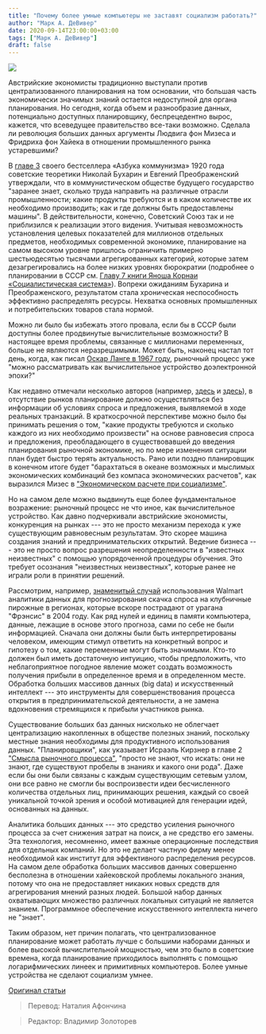 ```yaml
---
title: "Почему более умные компьютеры не заставят социализм работать?"
author: "Марк А. ДеВивер"
date: 2020-09-14T23:00:00+03:00
tags: ["Марк А. ДеВивер"]
draft: false
---
```


![](https://svalko.org/data/2007_09_24_img3_nnm_ru_imagez_gallery_8_1_8_9_e_8189e86ea6703b4c664f5ce40dd5b61b_full.jpg)

Австрийские экономисты традиционно выступали против централизованного планирования на том основании, что большая часть экономически значимых знаний остается недоступной для органа планирования. Но сегодня, когда объем и разнообразие данных, потенциально доступных планировщику, беспрецедентно вырос, кажется, что всеведущее правительство все-таки возможно. Сделала ли революция больших данных аргументы Людвига фон Мизеса и Фридриха фон Хайека в отношении промышленного рынка устаревшими?

В [главе 3](https://www.marxists.org/archive/bukharin/works/1920/abc/03.htm#019) своего бестселлера «Азбука коммунизма» 1920 года советские теоретики Николай Бухарин и Евгений Преображенский утверждали, что в коммунистическом обществе будущего государство "заранее знает, сколько труда направить на различные отрасли промышленности; какие продукты требуются и в каком количестве их необходимо производить; как и где должны быть предоставлены машины". В действительности, конечно, Советский Союз так и не приблизился к реализации этого видения. Учитывая невозможность установления целевых показателей для миллионов отдельных предметов, необходимых современной экономике, планирование на самом высоком уровне пришлось ограничить примерно шестьюдесятью тысячами агрегированных категорий, которые затем дезагрегировались на более низких уровнях бюрократии (подробнее о планировании в СССР см. [Главу 7 книги Яноша Корнаи «Социалистическая система»](https://www.amazon.com/Socialist-System-Political-Economy-Communism/dp/0691003939)). Вопреки ожиданиям Бухарина и Преображенского, результатом стала хроническая неспособность эффективно распределять ресурсы. Нехватка основных промышленных и потребительских товаров стала нормой.

Можно ли было бы избежать этого провала, если бы в СССР были доступны более продвинутые вычислительные возможности? В настоящее время проблемы, связанные с миллионами переменных, больше не являются неразрешимыми. Может быть, наконец настал тот день, когда, как писал [Оскар Ланге в 1967 году](http://www.calculemus.org/lect/L-I-MNS/12/ekon-i-modele/lange-comp-market.htm), рыночный процесс уже "можно рассматривать как вычислительное устройство доэлектронной эпохи?"

Как недавно отмечали несколько авторов (например, [здесь](https://mises.org/wire/will-big-data-make-centrally-planned-economy-possible) и [здесь](https://www.aier.org/article/big-data-and-central-planning/)), в отсутствие рынков планирование должно осуществляться без информации об условиях спроса и предложения, выявляемой в ходе реальных транзакций. В краткосрочной перспективе можно было бы принимать решения о том, "какие продукты требуются и сколько каждого из них необходимо произвести" на основе равновесия спроса и предложения, преобладающего в существовавшей до введения планирования рыночной экономике, но по мере изменения ситуации план будет быстро терять актуальность. Рано или поздно планировщик в конечном итоге будет "барахтаться в океане возможных и мыслимых экономических комбинаций без компаса экономических расчетов", как выразился Мизес в ["Экономическом расчете при социализме"](https://cdn.mises.org/Economic%20Calculation%20in%20the%20Socialist%20Commonwealth_Vol_2_3.pdf).

Но на самом деле можно выдвинуть еще более фундаментальное возражение: рыночный процесс не что иное, как вычислительное устройство. Как давно подчеркивали австрийские экономисты, конкуренция на рынках --- это не просто механизм перехода к уже существующим равновесным результатам. Это скорее машина создания знаний и предпринимательских открытий. Ведение бизнеса --- это не просто вопрос разрешения неопределенности в "известных неизвестных" с помощью упорядоченной процедуры обучения. Это требует осознания "неизвестных неизвестных", которые ранее не играли роли в принятии решений.

Рассмотрим, например, [знаменитый случай](https://www.nytimes.com/2004/11/14/business/yourmoney/what-walmart-knows-about-customers-habits.html) использования Walmart аналитики данных для прогнозирования скачка спроса на клубничные пирожные в регионах, которые вскоре пострадают от урагана "Фрэнсис" в 2004 году. Как ряд нулей и единиц в памяти компьютера, данные, лежащие в основе этого прогноза, сами по себе не были информацией. Сначала они должны были быть интерпретированы человеком, имеющим стимул ответить на конкретный вопрос и гипотезу о том, какие переменные могут быть значимыми. Кто-то должен был иметь достаточную интуицию, чтобы предположить, что неблагоприятное погодное явление может создать возможность получения прибыли в определенное время и в определенном месте. Обработка больших массивов данных (big data) и искусственный интеллект --- это инструменты для совершенствования процесса открытия в предпринимательской деятельности, а не замена вдохновения стремящихся к прибыли участников рынка.

Существование больших баз данных нисколько не облегчает централизацию накопленных в обществе полезных знаний, поскольку местные знания необходимы для продуктивного использования данных. "Планировщики", как указывает Исраэль Кирзнер в главе 2 ["Смысла рыночного процесса"](https://www.mises.at/static/literatur/Buch/kirzner-the-meaning-of-market-process.pdf), "просто не знают, что искать: они не знают, где существуют пробелы в знаниях и какого они рода". Даже если бы они были связаны с каждым существующим сетевым узлом, они все равно не смогли бы воспроизвести идеи бесчисленного количества отдельных лиц, принимающих решения, каждый со своей уникальной точкой зрения и особой мотивацией для генерации идей, основанных на данных.

Аналитика больших данных --- это средство усиления рыночного процесса за счет снижения затрат на поиск, а не средство его замены. Эта технология, несомненно, имеет важные операционные последствия для отдельных компаний. Но это не делает частную фирму менее необходимой как институт для эффективного распределения ресурсов. На самом деле обработка больших массивов данных совершенно бесполезна в отношении хайековской проблемы локального знания, потому что она не предоставляет никаких новых средств для агрегирования мнений разных людей. Большой набор данных охватывающих множество различных локальных ситуаций не является знанием. Программное обеспечение искусственного интеллекта ничего не "знает".

Таким образом, нет причин полагать, что централизованное планирование может работать лучше с большими наборами данных и более высокой вычислительной мощностью, чем это было в советские времена, когда планирование приходилось выполнять с помощью логарифмических линеек и примитивных компьютеров. Более умные устройства не сделают социализм умнее.

[Оригинал статьи](https://mises.org/wire/why-smarter-computers-wont-make-socialism-more-workable)

> Перевод: Наталия Афончина

> Редактор: Владимир Золоторев
